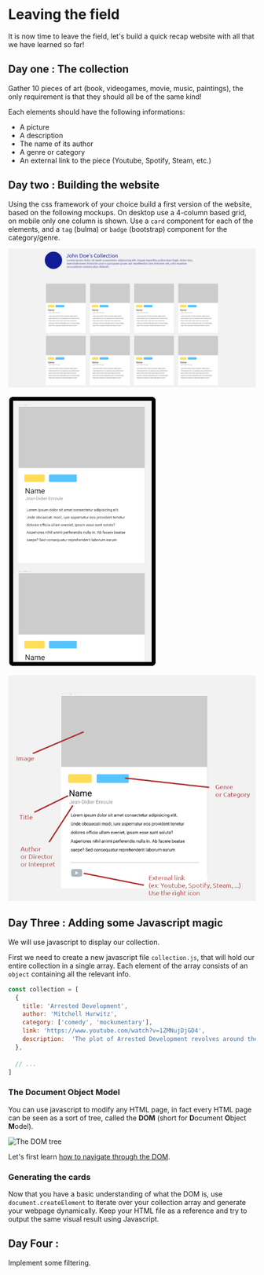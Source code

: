 # Leaving the field

It is now time to leave the field, let's build a quick recap website with all that we have learned so far!

## Day one : The collection

Gather 10 pieces of art (book, videogames, movie, music, paintings), the only requirement is that they should all be of the same kind!

Each elements should have the following informations:
- A picture
- A description
- The name of its author
- A genre or category
- An external link to the piece (Youtube, Spotify, Steam, etc.)

## Day two : Building the website

Using the css framework of your choice build a first version of the website, based on the following mockups. On desktop use a 4-column based grid, on mobile only one column is shown. Use a `card` component for each of the elements, and a `tag` (bulma) or `badge` (bootstrap) component for the category/genre.

![desktop](./pics/desktop.png)

![mobile](./pics/mobile.png)

![card](./pics/card.png)


## Day Three : Adding some Javascript magic

We will use javascript to display our collection.

First we need to create a new javascript file `collection.js`, that will hold our entire collection in a single array. Each element of the array consists of an `object` containing all the relevant info.

```javascript
const collection = [
  {
    title: 'Arrested Development',
    author: 'Mitchell Hurwitz',
    category: ['comedy', 'mockumentary'],
    link: 'https://www.youtube.com/watch?v=1ZMNujDjGD4',
    description:  'The plot of Arrested Development revolves around the members of the Bluth family, a formerly wealthy family who continue to lead extravagant lifestyles despite their changed circumstances and who often find themselves drawn into interactions with incestuous undertones.'
  },

  // ...
]
```

### The Document Object Model

You can use javascript to modify any HTML page, in fact every HTML page can be seen as a sort of tree, called the **DOM** (short for **D**ocument **O**bject **M**odel).

![The DOM tree](https://upload.wikimedia.org/wikipedia/commons/5/5a/DOM-model.svg)

Let's first learn [how to navigate through the DOM](https://developer.mozilla.org/en-US/docs/Learn/JavaScript/Client-side_web_APIs/Manipulating_documents).

### Generating the cards

Now that you have a basic understanding of what the DOM is, use `document.createElement` to iterate over your collection array and generate your webpage dynamically. Keep your HTML file as a reference and try to output the same visual result using Javascript.


## Day Four : 

Implement some filtering.